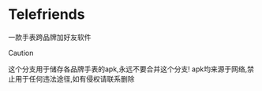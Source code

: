# Telefriends
一款手表跨品牌加好友软件

> [!CAUTION]
> 这个分支用于储存各品牌手表的apk,永远不要合并这个分支!
> apk均来源于网络,禁止用于任何违法途径,如有侵权请联系删除
